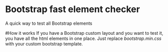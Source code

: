 # Bootstrap fast element checker
A quick way to test all Bootstrap elements

#How it works
If you have a Bootstrap custom layout and you want to test it, you have all the html elements in one place. Just replace *bootstrap.min.css* with your custom bootstrap template. 

